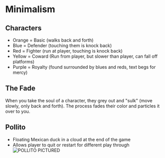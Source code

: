 # Minimalism
## Characters
- Orange = Basic (walks back and forth)
- Blue = Defender (touching them is knock back)
- Red = Fighter (run at player, touching is knock back)
- Yellow = Coward (Run from player, but slower than player, can fall off platforms)
- Purple = Royalty (found surrounded by blues and reds, text begs for mercy)

## The Fade
When you take the soul of a character, they grey out and "sulk" (move slowly, only back and forth). The process fades their color and particles it over to you.

## Pollito
- Floating Mexican duck in a cloud at the end of the game
- Allows player to quit or restart for different play through
![POLLITO PICTURED](https://imgur.com/gmLsz3y.jpg)
